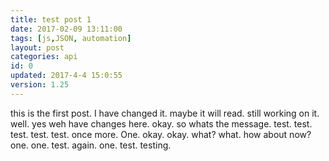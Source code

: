 ```yaml
---
title: test post 1
date: 2017-02-09 13:11:00
tags: [js,JSON, automation]
layout: post
categories: api
id: 0
updated: 2017-4-4 15:0:55
version: 1.25
---
```


this is the first post. I have changed it. maybe it will read. still working on it. well. yes weh have changes here. okay. so whats the message. test. test. test. test. test. once more. One. okay. okay. what? what. how about now? one. one. test. again. one. test. testing.